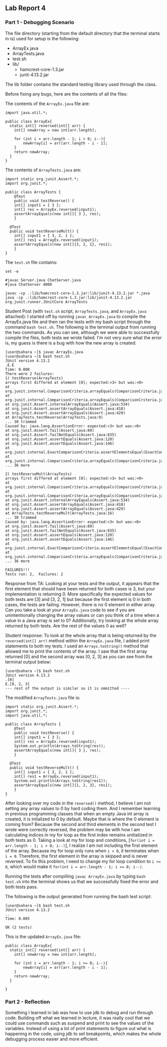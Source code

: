 ## Lab Report 4

### Part 1 - Debugging Scenario
The file directory (starting from the default directory that the terminal starts in is) used for setup is the following: 
- ArrayEx.java
- ArrayTests.java
- test.sh
- lib/
    - hamcrest-core-1.3.jar
    - junit-4.13.2.jar

The lib folder contains the standard testing library used through the class. 

Before fixing any bugs, here are the contents of all the files: 

The contents of the `ArrayEx.java` file are: 
```
import java.util.*;

public class ArrayEx{
  static int[] reversed(int[] arr) {
    int[] newArray = new int[arr.length];
  
    for (int i = arr.length - 1; i > 0; i--){
        newArray[i] = arr[arr.length - i - 1];
    }
    return newArray;
  }
}
```
The contents of `ArrayTests.java` are:
```
import static org.junit.Assert.*;
import org.junit.*;

public class ArrayTests {
	@Test 
	public void testReverse() {
    int[] input1 = { 3 };
    int[] res = ArrayEx.reversed(input1);
    assertArrayEquals(new int[]{ 3 }, res);
	}

  @Test
  public void testReverseMult() {
    int[] input1 = { 3, 2, 1 };
    int[] res1 = ArrayEx.reversed(input1);
    assertArrayEquals(new int[]{3, 2, 1}, res1);
	}
}
```

The `test.sh` file contains:
```
set -e

#javac Server.java ChatServer.java
#java ChatServer 4000

javac -cp .:lib/hamcrest-core-1.3.jar:lib/junit-4.13.2.jar *.java
java -cp .:lib/hamcrest-core-1.3.jar:lib/junit-4.13.2.jar org.junit.runner.JUnitCore ArrayTests
```
Student Post (with `test.sh` script, `ArrayTests.java`, and `ArrayEx.java` attached): I started off by running `javac ArrayEx.java` to compile the ArrayEx.java file and then ran the tests with my bash script through the command `bash test.sh`. The following is the terminal output from running the two commands. As you can see, although we were able to successfully compile the files, both tests we wrote failed. I'm not very sure what the error is, my guess is there is a bug with how the new array is created. 

```
[user@sahara ~]$ javac ArrayEx.java
[user@sahara ~]$ bash test.sh
JUnit version 4.13.2
.E.E
Time: 0.008
There were 2 failures:
1) testReverse(ArrayTests)
arrays first differed at element [0]; expected:<3> but was:<0>
at org.junit.internal.ComparisonCriteria.arrayEquals(ComparisonCriteria.java:78)
at org.junit.internal.ComparisonCriteria.arrayEquals(ComparisonCriteria.java:28)
at org.junit.Assert.internalArrayEquals(Assert.java:534)
at org.junit.Assert.assertArrayEquals(Assert.java:418)
at org.junit.Assert.assertArrayEquals(Assert.java:429)
at ArrayTests.testReverse(ArrayTests.java:9)
... 30 trimmed
Caused by: java.lang.AssertionError: expected:<3> but was:<0>
at org.junit.Assert.fail(Assert.java:89)
at org.junit.Assert.failNotEquals(Assert.java:835)
at org.junit.Assert.assertEquals(Assert.java:120)
at org.junit.Assert.assertEquals(Assert.java:146)
at org.junit.internal.ExactComparisonCriteria.assertElementsEqual(ExactComparisonCriteria.java:8)
at org.junit.internal.ComparisonCriteria.arrayEquals(ComparisonCriteria.java:76)
... 36 more

2) testReverseMult(ArrayTests)
arrays first differed at element [0]; expected:<3> but was:<0>
at org.junit.internal.ComparisonCriteria.arrayEquals(ComparisonCriteria.java:78)
at org.junit.internal.ComparisonCriteria.arrayEquals(ComparisonCriteria.java:28)
at org.junit.Assert.internalArrayEquals(Assert.java:534)
at org.junit.Assert.assertArrayEquals(Assert.java:418)
at org.junit.Assert.assertArrayEquals(Assert.java:429)
at ArrayTests.testReverseMult(ArrayTests.java:16)
... 30 trimmed
Caused by: java.lang.AssertionError: expected:<3> but was:<0>
at org.junit.Assert.fail(Assert.java:89)
at org.junit.Assert.failNotEquals(Assert.java:835)
at org.junit.Assert.assertEquals(Assert.java:120)
at org.junit.Assert.assertEquals(Assert.java:146)
at org.junit.internal.ExactComparisonCriteria.assertElementsEqual(ExactComparisonCriteria.java:8)
at org.junit.internal.ComparisonCriteria.arrayEquals(ComparisonCriteria.java:76)
... 36 more

FAILURES!!!
Tests run: 2,  Failures: 2
```

Response from TA: Looking at your tests and the output, it appears that the first element that should have been returned for both cases is 3, but your implementation is returning 0. More specifically the expected values for both tests are [3] and [3, 2, 1] but because the first element is 0 in both cases, the tests are failing. However, there is no 0 element in either array. Can you take a look at your `ArrayEx.java` code to see if you are unintentionally changing the array values or can you think of a time when a value in a Java array is set to 0? Additionally, try looking at the whole array returned by both tests. Are the rest of the values 0 as well? 

Student response: To look at the whole array that is being returned by the `reversed(int[] arr)` method within the `ArrayEx.java` file, I added print statements to both my tests. I used an `Arrays.toString()` method that allowed me to print the contents of the array. I saw that the first array returned [0] and the second array was [0, 2, 3] as you can see from the terminal output below:
```
[user@sahara ~]$ bash test.sh
JUnit version 4.13.2
.[0]
E.[0, 2, 3]
--- rest of the output is similar so it is ommitted ----
```

The modified `ArrayTests.java` file is: 
```
import static org.junit.Assert.*;
import org.junit.*;
import java.util.*;

public class ArrayTests {
	@Test 
	public void testReverse() {
    int[] input1 = { 3 };
    int[] res = ArrayEx.reversed(input1);
    System.out.println(Arrays.toString(res));
    assertArrayEquals(new int[]{ 3 }, res);
	}

  @Test
  public void testReverseMult() {
    int[] input1 = { 3, 2, 1 };
    int[] res1 = ArrayEx.reversed(input1);
    System.out.println(Arrays.toString(res1));
    assertArrayEquals(new int[]{1, 2, 3}, res1);
	}
}
```

After looking over my code in the `reversed()` method, I believe I am not setting any array values to 0 by hard coding them. And I remember learning in previous programming classes that when an empty Java int array is created, it is intialized to 0 by default. Maybe that is where the 0 element is coming from? Because the second and third elements in the second test I wrote were correctly reversed, the problem may be with how I am calculating indices in my for loop as the first index remains unitialized in both tests as 0. Taking a look at my for loop and conditions, [`for(int i = arr.length - 1; i > 0; i--)`], I realize I am not including the first element of the array. Because my for loop only runs when `i > 0`, it terminates when `i = 0`. Therefore, the first element in the array is skipped and is never reversed. To fix this problem, I need to change my for loop condition to `i >= 0`, which would make it `for(int i = arr.length - 1; i >= 0; i--)`. 

Running the tests after compilling `javac ArrayEx.java` by typing `bash test.sh` into the terminal shows us that we successfully fixed the error and both tests pass. 

The following is the output generated from running the bash test script:
```[user@sahara ~]$ javac ArrayEx.java
[user@sahara ~]$ bash test.sh
JUnit version 4.13.2
..
Time: 0.005

OK (2 tests)
```

This is the updated `ArrayEx.java` file:
```
public class ArrayEx{
  static int[] reversed(int[] arr) {
    int[] newArray = new int[arr.length];
  
    for (int i = arr.length - 1; i >= 0; i--){
        newArray[i] = arr[arr.length - i - 1];
    }
    return newArray;
  }

}
```

### Part 2 - Reflection
Something I learned in lab was how to use jdb to debug and run through code. Building off what we learned in lecture, it was really cool that we could use commands such as suspend and print to see the values of the variables. Instead of using a lot of print statements to figure out what is happening in the code, using jdb to set breakpoints, which makes the whole debugging process easier and more efficient.  
